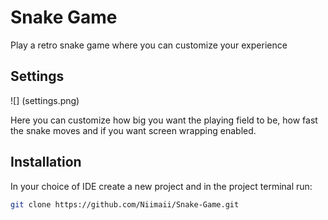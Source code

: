 # Snake Game

Play a retro snake game where you can customize your experience

## Settings

![] (settings.png)

Here you can customize how big you want the playing field to be, how fast the snake moves and if you want screen wrapping enabled.

## Installation

In your choice of IDE create a new project and in the project terminal run:

```bash
git clone https://github.com/Niimaii/Snake-Game.git
```

